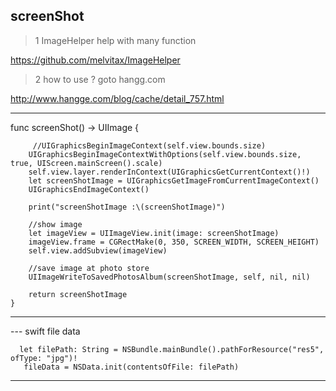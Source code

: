## screenShot

>1 ImageHelper help with many function  

https://github.com/melvitax/ImageHelper

>2 how to use ? goto hangg.com 

http://www.hangge.com/blog/cache/detail_757.html

 --- 
 
 func screenShot() -> UIImage {
 
         //UIGraphicsBeginImageContext(self.view.bounds.size)
        UIGraphicsBeginImageContextWithOptions(self.view.bounds.size, true, UIScreen.mainScreen().scale)
        self.view.layer.renderInContext(UIGraphicsGetCurrentContext()!)
        let screenShotImage = UIGraphicsGetImageFromCurrentImageContext()
        UIGraphicsEndImageContext()
        
        print("screenShotImage :\(screenShotImage)")
        
        //show image
        let imageView = UIImageView.init(image: screenShotImage)
        imageView.frame = CGRectMake(0, 350, SCREEN_WIDTH, SCREEN_HEIGHT)
        self.view.addSubview(imageView)
        
        //save image at photo store
        UIImageWriteToSavedPhotosAlbum(screenShotImage, self, nil, nil)
  
        return screenShotImage
    }
    
---

--- swift file data 

      let filePath: String = NSBundle.mainBundle().pathForResource("res5", ofType: "jpg")!
       fileData = NSData.init(contentsOfFile: filePath)
       
---
